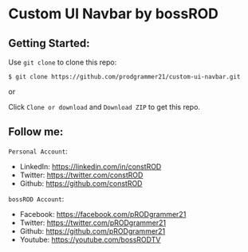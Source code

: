 # Custom UI Navbar by bossROD

## Getting Started:

Use `git clone` to clone this repo:
```console
$ git clone https://github.com/prodgrammer21/custom-ui-navbar.git
```
or

Click `Clone or download` and `Download ZIP` to get this repo.

## Follow me:
`Personal Account`: 
- LinkedIn: https://linkedin.com/in/constROD
- Twitter: https://twitter.com/constROD
- Github: https://github.com/constROD

`bossROD Account`:
- Facebook: https://facebook.com/pRODgrammer21
- Twitter: https://twitter.com/pRODgrammer21
- Github: https://github.com/pRODgrammer21
- Youtube: https://youtube.com/bossRODTV
